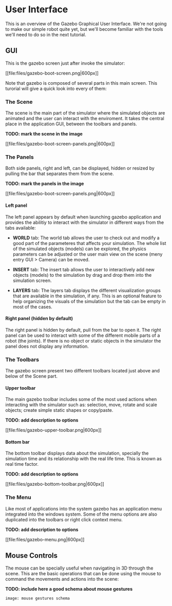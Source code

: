 # User Interface

This is an overview of the Gazebo Graphical User Interface. We're not going to
make our simple robot quite yet, but we'll become familiar with the tools we'll
need to do so in the next tutorial.

## GUI

This is the gazebo screen just after invoke the simulator:

[[file:files/gazebo-boot-screen.png|600px]]

Note that gazebo is composed of several parts in this main screen. This
turorial will give a quick look into every of them:

### The Scene

The scene is the main part of the simulator where the simulated objects are
animated and the user can interact with the enviroment. It takes the central
place in the application GUI, between the toolbars and panels.

**TODO: mark the scene in the image**

[[file:files/gazebo-boot-screen-panels.png|600px]]

### The Panels

Both side panels, right and left, can be displayed, hidden or resized by
pulling the bar that separates them from the scene.

**TODO: mark the panels in the image**

[[file:files/gazebo-boot-screen-panels.png|600px]]

#### Left panel

The left panel appears by default when launching gazebo application and provides
the abilitiy to interact with the simulator in different ways from the tabs 
available:

* **WORLD** tab: The world tab allows the user to check out and modify a good
  part of the parameteres that affects your simulation. The whole list of the
  simulated objects (models) can be explored, the physics parameters can be
  adjusted or the user main view on the scene (meny entry GUI > Camera) can be
  moved.

* **INSERT** tab: The insert tab allows the user to interactively add new
  objects (models) to the simulation by drag and drop them into the simulation
  screen.

* **LAYERS** tab: The layers tab displays the different visualization groups
  that are available in the simulation, if any. This is an optional feature to
  help organizing the visuals of the simulation but the tab can be empty in most
  of the cases.

#### Right panel (hidden by default)

The right panel is hidden by default, pull from the bar to open it. The right
panel can be used to interact with some of the different mobile parts of a
robot (the joints). If there is no object or static objects in the simulator 
the panel does not display any information.

### The Toolbars

The gazebo screen present two different toolbars located just above and below
of the Scene part.

#### Upper toolbar

The main gazebo toolbar includes some of the most used actions when interacting
with the simulator such as: selection, move, rotate and scale objects; create 
simple static shapes or copy/paste.

**TODO: add description to options**

[[file:files/gazebo-upper-toolbar.png|600px]]

#### Bottom bar

The bottom toolbar displays data about the simulation, specially the simulation
time and its relationship with the real life time. This is known as real time
factor.

**TODO: add description to options**

[[file:files/gazebo-bottom-toolbar.png|600px]]

### The Menu 

Like most of applications into the system gazebo has an application menu 
integrated into the windows system. Some of the menu options are also 
duplicated into the toolbars or right click context menu.

**TODO: add description to options**

[[file:files/gazebo-menu.png|600px]]

## Mouse Controls

The mouse can be specially useful when navigating in 3D through the scene.
This are the basic operations that can be done using the mouse to command
the movements and actions into the scene:

**TODO: include here a good schema about mouse gestures**

~~~
image: mouse gestures schema
~~~

